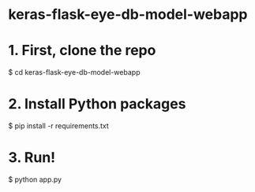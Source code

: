 # keras-flask-eye-db-model-webapp

# 1. First, clone the repo
$ cd keras-flask-eye-db-model-webapp

# 2. Install Python packages
$ pip install -r requirements.txt

# 3. Run!
$ python app.py
